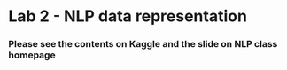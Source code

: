 # Lab 2 - NLP data representation

### Please see the contents on Kaggle and the slide on NLP class homepage
